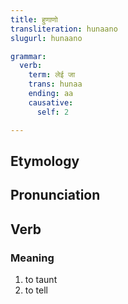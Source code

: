```yaml
---
title: हुणाणो
transliteration: hunaano
slugurl: hunaano

grammar: 
  verb:
    term: लेई जा
    trans: hunaa
    ending: aa
    causative:
      self: 2

---
```

## Etymology

## Pronunciation

## Verb
### Meaning
1. to taunt
2. to tell